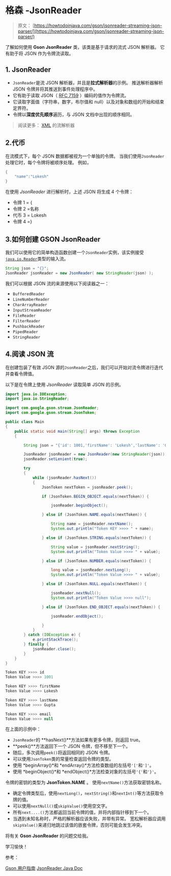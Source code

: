 # 格森 -JsonReader

> 原文： [https://howtodoinjava.com/gson/jsonreader-streaming-json-parser/](https://howtodoinjava.com/gson/jsonreader-streaming-json-parser/)

了解如何使用 **Gson JsonReader** 类，该类是基于请求的流式 JSON 解析器。 它有助于将 JSON 作为令牌流读取。

## 1\. JsonReader

*   `JsonReader`是流 JSON 解析器，并且是**拉式解析器**的示例。 推送解析器解析 JSON 令牌并将其推送到事件处理程序中。
*   它有助于读取 JSON（ [RFC 7159](https://www.ietf.org/rfc/rfc7159.txt) ）编码的值作为令牌流。
*   它读取字面值（字符串，数字，布尔值和 null）以及对象和数组的开始和结束定界符。
*   令牌以**深度优先顺序**遍历，与 JSON 文档中出现的顺序相同。

> 阅读更多： [XML](https://howtodoinjava.com/xml/sax-parser-read-xml-example/) 的流解析器

## 2.代币

在流模式下，每个 JSON 数据都被视为一个单独的令牌。 当我们使用`JsonReader`处理它时，每个令牌将被顺序处理。 例如，

```java
{
	"name":"Lokesh"
}

```

在使用 *JsonReader* 进行解析时，上述 JSON 将生成 4 个令牌：

*   令牌 1 = {
*   令牌 2 =名称
*   代币 3 = Lokesh
*   令牌 4 =}

## 3.如何创建 GSON JsonReader

我们可以使用它的简单构造函数创建一个`JsonReader`实例，该实例接受[`java.io.Reader`](https://docs.oracle.com/javase/10/docs/api/java/io/Reader.html)类型的输入流。

```java
String json = "{}";
JsonReader jsonReader = new JsonReader( new StringReader(json) );

```

我们可以根据 JSON 流的来源使用以下阅读器之一：

*   `BufferedReader`
*   `LineNumberReader`
*   `CharArrayReader`
*   `InputStreamReader`
*   `FileReader`
*   `FilterReader`
*   `PushbackReader`
*   `PipedReader`
*   `StringReader`

## 4.阅读 JSON 流

在创建包装了有效 JSON 源的`JsonReader`之后，我们可以开始对流令牌进行迭代并查看令牌值。

以下是在令牌上使用 *JsonReader* 读取简单 JSON 的示例。

```java
import java.io.IOException;
import java.io.StringReader;

import com.google.gson.stream.JsonReader;
import com.google.gson.stream.JsonToken;

public class Main 
{
	public static void main(String[] args) throws Exception 
	{

		String json = "{'id': 1001,'firstName': 'Lokesh','lastName': 'Gupta','email': null}";

		JsonReader jsonReader = new JsonReader(new StringReader(json));
		jsonReader.setLenient(true);

		try 
		{
			while (jsonReader.hasNext()) 
			{
				JsonToken nextToken = jsonReader.peek();

				if (JsonToken.BEGIN_OBJECT.equals(nextToken)) {

					jsonReader.beginObject();

				} else if (JsonToken.NAME.equals(nextToken)) {

					String name = jsonReader.nextName();
					System.out.println("Token KEY >>>> " + name);

				} else if (JsonToken.STRING.equals(nextToken)) {

					String value = jsonReader.nextString();
					System.out.println("Token Value >>>> " + value);

				} else if (JsonToken.NUMBER.equals(nextToken)) {

					long value = jsonReader.nextLong();
					System.out.println("Token Value >>>> " + value);

				} else if (JsonToken.NULL.equals(nextToken)) {

					jsonReader.nextNull();
					System.out.println("Token Value >>>> null");

				} else if (JsonToken.END_OBJECT.equals(nextToken)) {

					jsonReader.endObject();

				}
			}
		} catch (IOException e) {
			e.printStackTrace();
		} finally {
			jsonReader.close();
		}
	}
}

```

```java
Token KEY >>>> id
Token Value >>>> 1001

Token KEY >>>> firstName
Token Value >>>> Lokesh

Token KEY >>>> lastName
Token Value >>>> Gupta

Token KEY >>>> email
Token Value >>>> null

```

在上面的示例中：

*   `JsonReader`的 **hasNext()**方法如果有更多令牌，则返回 true。
*   **peek()**方法返回下一个 JSON 令牌，但不移至下一个。
*   随后，多次调用`peek()`将返回相同的 JSON 令牌。
*   可以使用`JsonToken`类的常量检查返回令牌的类型。
*   使用 *beginArray()*和 *endArray()*方法检查数组的左括号`'['`和`']'`。
*   使用 *beginObject()*和 *endObject()*方法检查对象的左括号`'{'`和`'}'`。

令牌的密钥的类型为 **JsonToken.NAME** 。 使用`nextName()`方法获取密钥名称。

*   确定令牌类型后，使用`nextLong()`，`nextString()`和`nextInt()`等方法获取令牌的值。
*   可以使用`nextNull()`或`skipValue()`使用空文字。
*   所有`next....()`方法都返回当前令牌的值，并将内部指针移到下一个。
*   当遇到未知名称时，严格的解析器应该失败，并带有异常。 宽松解析器应调用`skipValue()`来递归地跳过该值的嵌套令牌，否则可能会发生冲突。

将有关 **Gson JsonReader** 的问题交给我。

学习愉快！

参考：

[Gson 用户指南](https://github.com/google/gson)
[JsonReader Java Doc](https://static.javadoc.io/com.google.code.gson/gson/2.8.5/com/google/gson/stream/JsonReader.html)